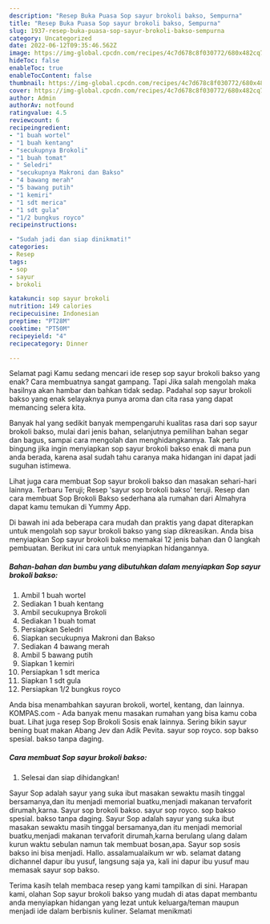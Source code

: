 ```yaml
---
description: "Resep Buka Puasa Sop sayur brokoli bakso, Sempurna"
title: "Resep Buka Puasa Sop sayur brokoli bakso, Sempurna"
slug: 1937-resep-buka-puasa-sop-sayur-brokoli-bakso-sempurna
category: Uncategorized
date: 2022-06-12T09:35:46.562Z
image: https://img-global.cpcdn.com/recipes/4c7d678c8f030772/680x482cq70/sop-sayur-brokoli-bakso-foto-resep-utama.jpg
hideToc: false
enableToc: true
enableTocContent: false
thumbnail: https://img-global.cpcdn.com/recipes/4c7d678c8f030772/680x482cq70/sop-sayur-brokoli-bakso-foto-resep-utama.jpg
cover: https://img-global.cpcdn.com/recipes/4c7d678c8f030772/680x482cq70/sop-sayur-brokoli-bakso-foto-resep-utama.jpg
author: Admin
authorAv: notfound
ratingvalue: 4.5
reviewcount: 6
recipeingredient:
- "1 buah wortel"
- "1 buah kentang"
- "secukupnya Brokoli"
- "1 buah tomat"
- " Seledri"
- "secukupnya Makroni dan Bakso"
- "4 bawang merah"
- "5 bawang putih"
- "1 kemiri"
- "1 sdt merica"
- "1 sdt gula"
- "1/2 bungkus royco"
recipeinstructions:

- "Sudah jadi dan siap dinikmati!"
categories:
- Resep
tags:
- sop
- sayur
- brokoli

katakunci: sop sayur brokoli 
nutrition: 149 calories
recipecuisine: Indonesian
preptime: "PT28M"
cooktime: "PT50M"
recipeyield: "4"
recipecategory: Dinner

---
```



Selamat pagi Kamu sedang mencari ide resep sop sayur brokoli bakso yang enak? Cara membuatnya sangat gampang. Tapi Jika salah mengolah maka hasilnya akan hambar dan bahkan tidak sedap. Padahal sop sayur brokoli bakso yang enak selayaknya punya aroma dan cita rasa yang dapat memancing selera kita.


Banyak hal yang sedikit banyak mempengaruhi kualitas rasa dari sop sayur brokoli bakso, mulai dari jenis bahan, selanjutnya pemilihan bahan segar dan bagus, sampai cara mengolah dan menghidangkannya. Tak perlu bingung jika ingin menyiapkan sop sayur brokoli bakso enak di mana pun anda berada, karena asal sudah tahu caranya maka hidangan ini dapat jadi suguhan istimewa.

Lihat juga cara membuat Sop sayur brokoli bakso dan masakan sehari-hari lainnya. Terbaru Teruji; Resep &#39;sayur sop brokoli bakso&#39; teruji. Resep dan cara membuat Sop Brokoli Bakso sederhana ala rumahan dari Almahyra dapat kamu temukan di Yummy App.


Di bawah ini ada beberapa cara mudah dan praktis yang dapat diterapkan untuk mengolah sop sayur brokoli bakso yang siap dikreasikan. Anda bisa menyiapkan Sop sayur brokoli bakso memakai 12 jenis bahan dan 0 langkah pembuatan. Berikut ini cara untuk menyiapkan hidangannya.

<!--inarticleads1-->

##### Bahan-bahan dan bumbu yang dibutuhkan dalam menyiapkan Sop sayur brokoli bakso:

1. Ambil 1 buah wortel
1. Sediakan 1 buah kentang
1. Ambil secukupnya Brokoli
1. Sediakan 1 buah tomat
1. Persiapkan  Seledri
1. Siapkan secukupnya Makroni dan Bakso
1. Sediakan 4 bawang merah
1. Ambil 5 bawang putih
1. Siapkan 1 kemiri
1. Persiapkan 1 sdt merica
1. Siapkan 1 sdt gula
1. Persiapkan 1/2 bungkus royco


Anda bisa menambahkan sayuran brokoli, wortel, kentang, dan lainnya. KOMPAS.com - Ada banyak menu masakan rumahan yang bisa kamu coba buat. Lihat juga resep Sop Brokoli Sosis enak lainnya. Sering bikin sayur bening buat makan Abang Jev dan Adik Pevita. sayur sop royco. sop bakso spesial. bakso tanpa daging. 

<!--inarticleads2-->

##### Cara membuat Sop sayur brokoli bakso:


1. Selesai dan siap dihidangkan!

Sayur Sop adalah sayur yang suka ibut masakan sewaktu masih tinggal bersamanya,dan itu menjadi memorial buatku,menjadi makanan tervaforit dirumah,karna. Sayur sop brokoli bakso. sayur sop royco. sop bakso spesial. bakso tanpa daging. Sayur Sop adalah sayur yang suka ibut masakan sewaktu masih tinggal bersamanya,dan itu menjadi memorial buatku,menjadi makanan tervaforit dirumah,karna berulang ulang dalam kurun waktu sebulan namun tak membuat bosan,apa. Sayur sop sosis bakso ini bisa menjadi. Hallo. assalamualaikum wr wb. selamat datang dichannel dapur ibu yusuf, langsung saja ya, kali ini dapur ibu yusuf mau memasak sayur sop bakso. 

Terima kasih telah membaca resep yang kami tampilkan di sini. Harapan kami, olahan Sop sayur brokoli bakso yang mudah di atas dapat membantu anda menyiapkan hidangan yang lezat untuk keluarga/teman maupun menjadi ide dalam berbisnis kuliner. Selamat menikmati
